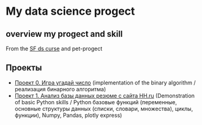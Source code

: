 # My data science progect
## overview my progect and skill
From the [SF ds curse](https://skillfactory.ru/data-scientist) and pet-progect

## Проекты

* [Проект 0. Игра угадай число](https://github.com/AvStef/projec/tree/main/Progect_0) (implementation of the binary algorithm / реализация бинарного алгоритма)
* [Проект 1. Анализ базы данных резюме с сайта HH.ru](https://github.com/AvStef/projec/tree/main/Progect_1) (Demonstration of basic Python skills / Python базовые функций (переменные, основные структуры данных (списки, словари, множества), циклы, функции), Numpy, Pandas, plotly express)
